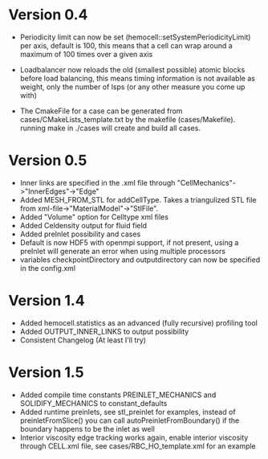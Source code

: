 Version 0.4
===========
- Periodicity limit can now be set (hemocell::setSystemPeriodicityLimit) per
axis, default is 100, this means that a cell can wrap around a maximum of 100
times over a given axis

- Loadbalancer now reloads the old (smallest possible) atomic blocks before load
balancing, this means timing information is not available as weight, only the
number of lsps (or any other measure you come up with)

- The CmakeFile for a case can be generated from cases/CMakeLists_template.txt
by the makefile (cases/Makefile). running make in ./cases will create and build all cases.

Version 0.5
===========

- Inner links are specified in the <CellType>.xml file through
"CellMechanics"->"InnerEdges"->"Edge"
- Added MESH_FROM_STL for addCellType. Takes a triangulized STL file from xml-file->"MaterialModel"->"StlFile".
- Added "Volume" option for Celltype xml files
- Added Celdensity output for fluid field
- Added preInlet possibility and cases
- Default is now HDF5 with openmpi support, if not present, using a preInlet
will generate an error when using multiple processors
- variables checkpointDirectory and outputdirectory can now be specified in the
config.xml

Version 1.4
===========

- Added hemocell.statistics as an advanced (fully recursive) profiling tool
- Added OUTPUT_INNER_LINKS to output possibility
- Consistent Changelog (At least I'll try)

Version 1.5
===========

- Added compile time constants PREINLET_MECHANICS and SOLIDIFY_MECHANICS to
  constant_defaults
- Added runtime preinlets, see stl_preinlet for examples, instead of
  preinletFromSlice() you can call autoPreinletFromBoundary() if the boundary
happens to be the inlet as well
- Interior viscosity edge tracking works again, enable interior viscosity
  through CELL.xml file, see cases/RBC_HO_template.xml for an example
